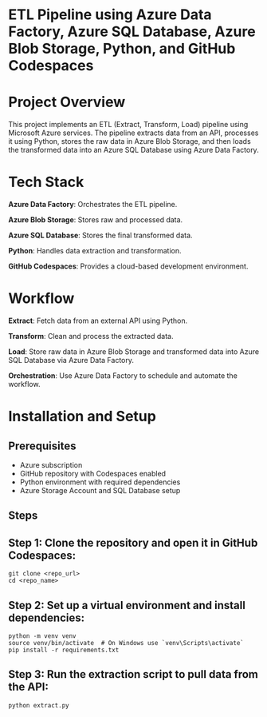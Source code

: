 # ETL Pipeline using Azure Data Factory, Azure SQL Database, Azure Blob Storage, Python, and GitHub Codespaces

# Project Overview

This project implements an ETL (Extract, Transform, Load) pipeline using Microsoft Azure services. The pipeline extracts data from an API, processes it using Python, stores the raw data in Azure Blob Storage, and then loads the transformed data into an Azure SQL Database using Azure Data Factory.

# Tech Stack

**Azure Data Factory**: Orchestrates the ETL pipeline.

**Azure Blob Storage**: Stores raw and processed data.

**Azure SQL Database**: Stores the final transformed data.

**Python**: Handles data extraction and transformation.

**GitHub Codespaces**: Provides a cloud-based development environment.

# Workflow

**Extract**: Fetch data from an external API using Python.

**Transform**: Clean and process the extracted data.

**Load**: Store raw data in Azure Blob Storage and transformed data into Azure SQL Database via Azure Data Factory.

**Orchestration**: Use Azure Data Factory to schedule and automate the workflow.

# Installation and Setup

## Prerequisites

* Azure subscription
* GitHub repository with Codespaces enabled
* Python environment with required dependencies
* Azure Storage Account and SQL Database setup

## Steps

## Step 1: Clone the repository and open it in GitHub Codespaces:
```
git clone <repo_url>
cd <repo_name>
```
## Step 2: Set up a virtual environment and install dependencies:
```
python -m venv venv
source venv/bin/activate  # On Windows use `venv\Scripts\activate`
pip install -r requirements.txt
```
## Step 3: Run the extraction script to pull data from the API:
```
python extract.py
```
